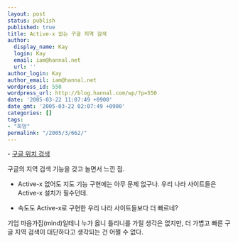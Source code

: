 ```yaml
---
layout: post
status: publish
published: true
title: Active-x 없는 구글 지역 검색
author:
  display_name: Kay
  login: Kay
  email: iam@hannal.net
  url: ''
author_login: Kay
author_email: iam@hannal.net
wordpress_id: 550
wordpress_url: http://blog.hannal.com/wp/?p=550
date: '2005-03-22 11:07:49 +0900'
date_gmt: '2005-03-22 02:07:49 +0900'
categories: []
tags:
- "희망"
permalink: "/2005/3/662/"
---
```

<p>- <a href="http://maps.google.com/maps?q=google&ll=41.890839%2C-87.624200&spn=0.003403%2C0.005784&sll=41.831238%2C-88.007576&sspn=0.027222%2C0.046273&hl=en">구글 위치 검색</a></p>
<p>구글의 지역 검색 기능을 갖고 놀면서 느낀 점.</p>
<ul>
<li /> Active-x 없어도 지도 기능 구현에는 아무 문제 없구나. 우리 나라 사이트들은 Active-x 설치가 필수던데.</p>
<li /> 속도도 Active-x로 구현한 우리 나라 사이트들보다 더 빠르네?</ul>
<p>기업 마음가짐(mind)일테니 누가 옳니 틀리니를 가릴 생각은 없지만, 더 가볍고 빠른 구글 지역 검색이 대단하다고 생각되는 건 어쩔 수 없다.</p>
